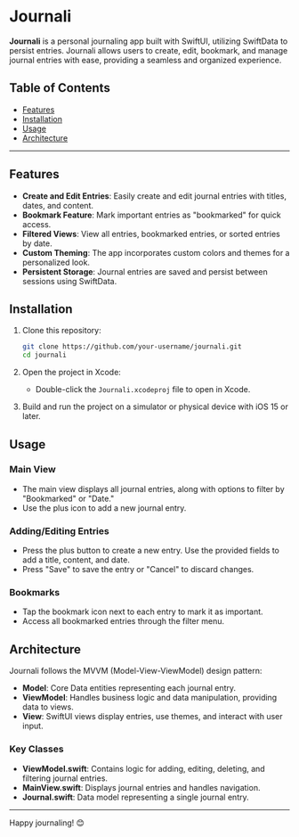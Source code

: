 # Journali 

**Journali** is a personal journaling app built with SwiftUI, utilizing SwiftData to persist entries. Journali allows users to create, edit, bookmark, and manage journal entries with ease, providing a seamless and organized experience.

## Table of Contents
- [Features](#features)
- [Installation](#installation)
- [Usage](#usage)
- [Architecture](#architecture)

---

## Features

- **Create and Edit Entries**: Easily create and edit journal entries with titles, dates, and content.
- **Bookmark Feature**: Mark important entries as "bookmarked" for quick access.
- **Filtered Views**: View all entries, bookmarked entries, or sorted entries by date.
- **Custom Theming**: The app incorporates custom colors and themes for a personalized look.
- **Persistent Storage**: Journal entries are saved and persist between sessions using SwiftData.

## Installation

1. Clone this repository:
    ```bash
    git clone https://github.com/your-username/journali.git
    cd journali
    ```

2. Open the project in Xcode:
   - Double-click the `Journali.xcodeproj` file to open in Xcode.
   
3. Build and run the project on a simulator or physical device with iOS 15 or later.

## Usage

### Main View
- The main view displays all journal entries, along with options to filter by "Bookmarked" or "Date."
- Use the plus icon to add a new journal entry.

### Adding/Editing Entries
- Press the plus button to create a new entry. Use the provided fields to add a title, content, and date.
- Press "Save" to save the entry or "Cancel" to discard changes.

### Bookmarks
- Tap the bookmark icon next to each entry to mark it as important.
- Access all bookmarked entries through the filter menu.

## Architecture

Journali follows the MVVM (Model-View-ViewModel) design pattern:

- **Model**: Core Data entities representing each journal entry.
- **ViewModel**: Handles business logic and data manipulation, providing data to views.
- **View**: SwiftUI views display entries, use themes, and interact with user input.

### Key Classes

- **ViewModel.swift**: Contains logic for adding, editing, deleting, and filtering journal entries.
- **MainView.swift**: Displays journal entries and handles navigation.
- **Journal.swift**: Data model representing a single journal entry.

---

Happy journaling! 😊
